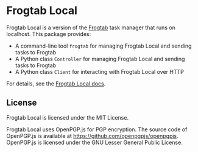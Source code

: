 # Frogtab Local

Frogtab Local is a version of the [Frogtab](https://frogtab.com) task manager that runs on localhost. This package provides:

  - A command-line tool `frogtab` for managing Frogtab Local and sending tasks to Frogtab
  - A Python class `Controller` for managing Frogtab Local and sending tasks to Frogtab
  - A Python class `Client` for interacting with Frogtab Local over HTTP

For details, see the [Frogtab Local docs](https://github.com/dwilding/frogtab/blob/main/local/README.md#frogtab-local).


## License

Frogtab Local is licensed under the MIT License.

Frogtab Local uses OpenPGP.js for PGP encryption. The source code of OpenPGP.js is available at https://github.com/openpgpjs/openpgpjs. OpenPGP.js is licensed under the GNU Lesser General Public License.